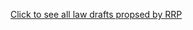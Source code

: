 [Click to see all law drafts propsed by RRP](https://drive.google.com/drive/folders/1254e-5YvhuQWzT8lz6krz7NBAMQHHxPv)
